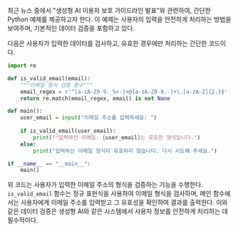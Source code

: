 최근 뉴스 중에서 "생성형 AI 이용자 보호 가이드라인 발표"와 관련하여, 간단한 Python 예제를 제공하고자 한다. 이 예제는 사용자의 입력을 안전하게 처리하는 방법을 보여주며, 기본적인 데이터 검증을 포함하고 있다.

다음은 사용자가 입력한 데이터를 검사하고, 유효한 경우에만 처리하는 간단한 코드이다.

```python
import re

def is_valid_email(email):
    """이메일 형식 검증 함수"""
    email_regex = r'^[a-zA-Z0-9._%+-]+@[a-zA-Z0-9.-]+\.[a-zA-Z]{2,}$'
    return re.match(email_regex, email) is not None

def main():
    user_email = input("이메일 주소를 입력하세요: ")
    
    if is_valid_email(user_email):
        print(f"입력하신 이메일: {user_email}는 유효한 형식입니다.")
    else:
        print("입력하신 이메일 형식이 유효하지 않습니다. 다시 시도해 주세요.")

if __name__ == "__main__":
    main()
```

위 코드는 사용자가 입력한 이메일 주소의 형식을 검증하는 기능을 수행한다. `is_valid_email` 함수는 정규 표현식을 사용하여 이메일 형식을 검사하며, 메인 함수에서는 사용자에게 이메일 주소를 입력받고 그 유효성을 확인하여 결과를 출력한다. 이와 같은 데이터 검증은 생성형 AI와 같은 시스템에서 사용자 정보를 안전하게 처리하는 데 필수적이다.